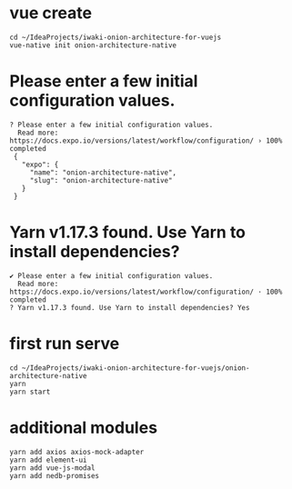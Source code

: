 
# vue create
```
cd ~/IdeaProjects/iwaki-onion-architecture-for-vuejs
vue-native init onion-architecture-native
```

# Please enter a few initial configuration values.
```
? Please enter a few initial configuration values.
  Read more: https://docs.expo.io/versions/latest/workflow/configuration/ › 100% completed
 {
   "expo": {
     "name": "onion-architecture-native",
     "slug": "onion-architecture-native"
   }
 }
```

# Yarn v1.17.3 found. Use Yarn to install dependencies?
```
✔ Please enter a few initial configuration values.
  Read more: https://docs.expo.io/versions/latest/workflow/configuration/ · 100% completed
? Yarn v1.17.3 found. Use Yarn to install dependencies? Yes
```

# first run serve
```
cd ~/IdeaProjects/iwaki-onion-architecture-for-vuejs/onion-architecture-native
yarn
yarn start
```

# additional modules
```
yarn add axios axios-mock-adapter
yarn add element-ui
yarn add vue-js-modal
yarn add nedb-promises
```
